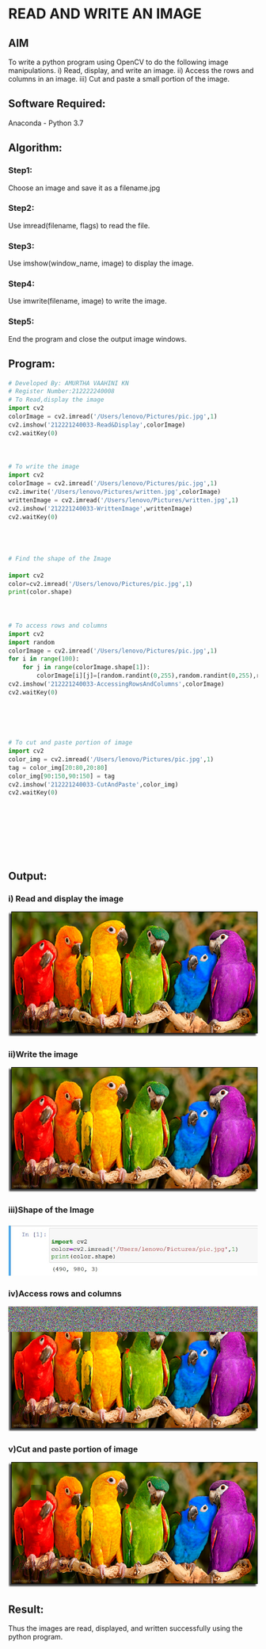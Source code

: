 # READ AND WRITE AN IMAGE
## AIM
To write a python program using OpenCV to do the following image manipulations.
i) Read, display, and write an image.
ii) Access the rows and columns in an image.
iii) Cut and paste a small portion of the image.

## Software Required:
Anaconda - Python 3.7
## Algorithm:
### Step1:
Choose an image and save it as a filename.jpg
### Step2:
Use imread(filename, flags) to read the file.
### Step3:
Use imshow(window_name, image) to display the image.
### Step4:
Use imwrite(filename, image) to write the image.
### Step5:
End the program and close the output image windows.
## Program:
```python
# Developed By: AMURTHA VAAHINI KN
# Register Number:212222240008
# To Read,display the image
import cv2
colorImage = cv2.imread('/Users/lenovo/Pictures/pic.jpg',1)
cv2.imshow('212221240033-Read&Display',colorImage)
cv2.waitKey(0)



# To write the image
import cv2
colorImage = cv2.imread('/Users/lenovo/Pictures/pic.jpg',1)
cv2.imwrite('/Users/lenovo/Pictures/written.jpg',colorImage)
writtenImage = cv2.imread('/Users/lenovo/Pictures/written.jpg',1)
cv2.imshow('212221240033-WrittenImage',writtenImage)
cv2.waitKey(0)




# Find the shape of the Image

import cv2
color=cv2.imread('/Users/lenovo/Pictures/pic.jpg',1)
print(color.shape)



# To access rows and columns
import cv2
import random
colorImage = cv2.imread('/Users/lenovo/Pictures/pic.jpg',1)
for i in range(100):
    for j in range(colorImage.shape[1]):
        colorImage[i][j]=[random.randint(0,255),random.randint(0,255),random.randint(0,255)]
cv2.imshow('212221240033-AccessingRowsAndColumns',colorImage)
cv2.waitKey(0)





# To cut and paste portion of image
import cv2
color_img = cv2.imread('/Users/lenovo/Pictures/pic.jpg',1)
tag = color_img[20:80,20:80]
color_img[90:150,90:150] = tag
cv2.imshow('212221240033-CutAndPaste',color_img)
cv2.waitKey(0)









```
## Output:

### i) Read and display the image

![o](212221240033Read&Display.png)

### ii)Write the image
![o](212221240033-WrittenImage.png)


### iii)Shape of the Image
![o](shape.jpg)

### iv)Access rows and columns
![o](212221240033-AccessingRowsAndColumns.png)
### v)Cut and paste portion of image

![o](212221240033-CutAndPaste.png)

## Result:
Thus the images are read, displayed, and written successfully using the python program.


